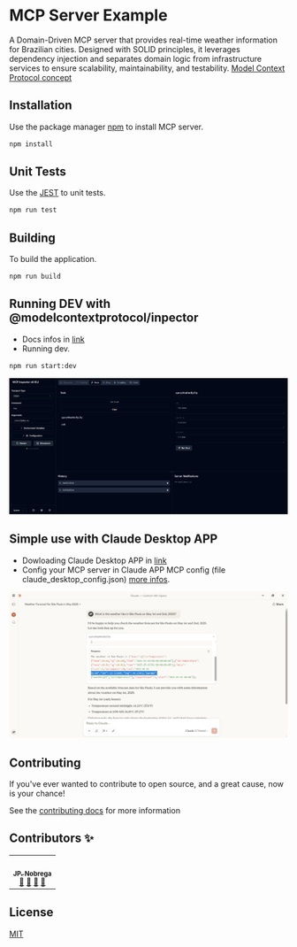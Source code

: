 # MCP Server Example

A Domain-Driven MCP server that provides real-time weather information for Brazilian cities. Designed with SOLID principles, it leverages dependency injection and separates domain logic from infrastructure services to ensure scalability, maintainability, and testability.
[Model Context Protocol concept](https://docs.mcp.so/)

## Installation

Use the package manager [npm](https://www.npmjs.com/) to install MCP server.

```bash
npm install
```

## Unit Tests

Use the [JEST](https://jestjs.io/) to unit tests.

```bash
npm run test
```

## Building

To build the application.

```bash
npm run build
```

## Running DEV with @modelcontextprotocol/inpector

- Docs infos in [link](https://modelcontextprotocol.io/docs/tools/inspector)
- Running dev.

```bash
npm run start:dev
```

![alt text](image-1.png)

## Simple use with Claude Desktop APP

- Dowloading Claude Desktop APP in [link](https://claude.ai/download)
- Config your MCP server in Claude APP MCP config (file claude_desktop_config.json) [more infos](https://modelcontextprotocol.io/quickstart/user).

![alt text](image.png)

## Contributing

If you've ever wanted to contribute to open source, and a great cause, now is your chance!

See the [contributing docs](CONTRIBUTING.md) for more information

## Contributors ✨

<!-- ALL-CONTRIBUTORS-LIST:START - Do not remove or modify this section -->
<!-- prettier-ignore-start -->
<!-- markdownlint-disable -->

<table>
  <tr>
    <td align="center"><a href="https://github.com/dev-jpnobrega"><img src="https://avatars1.githubusercontent.com/u/28389807?s=400&u=2c152fc946efc96badce0cfc743ebcb2585b4b3f&v=4" width="100px;" alt=""/><br /><sub><b>JP. Nobrega</b></sub></a><br /><a href="https://github.com/dev-jpnobrega/api-rest/issues" title="Answering Questions">💬</a> <a href="https://github.com/dev-jpnobrega/api-rest/master#how-do-i-use" title="Documentation">📖</a> <a href="https://github.com/dev-jpnobrega/api-rest/pulls" title="Reviewed Pull Requests">👀</a> <a href="#talk-kentcdodds" title="Talks">📢</a></td>
  </tr>
</table>

<!-- markdownlint-enable -->
<!-- prettier-ignore-end -->

<!-- ALL-CONTRIBUTORS-LIST:END -->

## License

[MIT](LICENSE)
